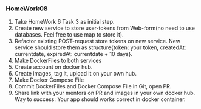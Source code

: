 ### HomeWork08
1. Take HomeWork 6 Task 3 as initial step.
2. Create new service to store user-tokens from Web-form(no need to use 
databases. Feel free to use map to store it).
3. Refactor existing POST-request store tokens on new service. New service 
should store them as structure{token: your token, createdAt: currentdate, 
expiredAt: currentdate + 10 days}.
4. Make DockerFiles to both services
5. Create account on docker hub. 
6. Create images, tag it, upload it on your own hub. 
7. Make Docker Compose File
8. Commit DockerFiles and Docker Compose File in Git, open PR. 
9. Share link with your mentors on PR and images in your own docker hub. 
Way to success: Your app should works correct in docker container.
